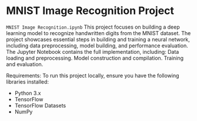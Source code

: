 # MNIST Image Recognition Project

`MNIST Image Recognition.ipynb`
This project focuses on building a deep learning model to recognize handwritten digits from the MNIST dataset. The project showcases essential steps in building and training a neural network, including data preprocessing, model building, and performance evaluation. The Jupyter Notebook contains the full implementation, including:
Data loading and preprocessing.
Model construction and compilation.
Training and evaluation.

Requirements:
To run this project locally, ensure you have the following libraries installed:
- Python 3.x
- TensorFlow
- TensorFlow Datasets
- NumPy